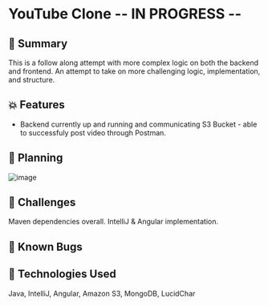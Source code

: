 # YouTube Clone -- IN PROGRESS --

## 💸 Summary
This is a follow along attempt with more complex logic on both the backend and frontend. An attempt to take on more challenging logic, implementation, and structure. 

## 💥 Features
- Backend currently up and running and communicating S3 Bucket - able to successfuly post video through Postman. 

## 📅 Planning
![image](https://user-images.githubusercontent.com/47091126/160308329-7c7c0cdc-1d1a-4627-8866-31c942f197ad.png)

## 🥵 Challenges
Maven dependencies overall.
IntelliJ & Angular implementation. 

## 🐛 Known Bugs

## 🚀 Technologies Used
Java, IntelliJ, Angular, Amazon S3, MongoDB, LucidChar

